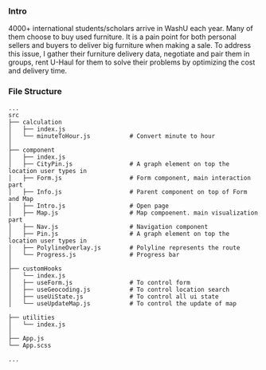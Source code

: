 ### Intro

4000+ international students/scholars arrive in WashU each year. Many of them choose to buy used furniture. It is a pain point for both personal sellers and buyers to deliver big furniture when making a sale. To address this issue, I gather their furniture delivery data, negotiate and pair them in groups, rent U-Haul for them to solve their problems by optimizing the cost and delivery time.

### File Structure

```
...
src
├── calculation
│   ├── index.js
│   └── minuteToHour.js           # Convert minute to hour
│
├── component
│   ├── index.js
│   ├── CityPin.js                # A graph element on top the location user types in
│   ├── Form.js                   # Form component, main interaction part
│   ├── Info.js                   # Parent component on top of Form and Map
│   ├── Intro.js                  # Open page
│   ├── Map.js                    # Map compoenent. main visualization part
│   ├── Nav.js                    # Navigation component
│   ├── Pin.js                    # A graph element on top the location user types in
│   ├── PolylineOverlay.js        # Polyline represents the route
│   └── Progress.js               # Progress bar
│
├── customHooks
│   └── index.js
│   ├── useForm.js                # To control form
│   ├── useGeocoding.js           # To control location search
│   ├── useUiState.js             # To control all ui state
│   └── useUpdateMap.js           # To control the update of map

├── utilities
│   └── index.js
│
├── App.js
└── App.scss

...
```
